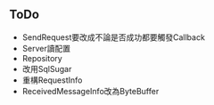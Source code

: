 ﻿## ToDo
- SendRequest要改成不論是否成功都要觸發Callback
- Server讀配置
- Repository
- 改用SqlSugar
- 重構RequestInfo
- ReceivedMessageInfo改為ByteBuffer
